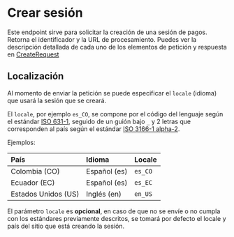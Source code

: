 # Crear sesión

Este endpoint sirve para solicitar la creación de una sesión de pagos.
Retorna el identificador y la URL de procesamiento.
Puedes ver la descripción detallada de cada uno de los elementos de petición y respuesta en
[CreateRequest](../reference/WebCheckout-ES.yaml/paths/~1api~1session/post)

## Localización

Al momento de enviar la petición se puede especificar el `locale` (idioma) que usará la sesión que se creará.

El `locale`, por ejemplo `es_CO`, se compone por el código del lenguaje según el estándar [ISO 631-1](https://en.wikipedia.org/wiki/List_of_ISO_639-1_codes), seguido de un guión bajo `_` y 2 letras que corresponden al país según el estándar [ISO 3166-1 alpha-2](https://es.wikipedia.org/wiki/ISO_3166-1#C%C3%B3digos_ISO_3166-1).

Ejemplos:

|  País               | Idioma      | Locale  |
|:--------------------|:-------------|:--------|
| Colombia (CO)       | Español (es) | `es_CO` |
| Ecuador  (EC)       | Español (es) | `es_EC` |
| Estados Unidos (US) | Inglés  (en) | `en_US` |

El parámetro `locale` es **opcional**, en caso de que no se envíe o no cumpla con los estándares previamente descritos, se tomará por defecto el locale y país del sitio que está creando la sesión.